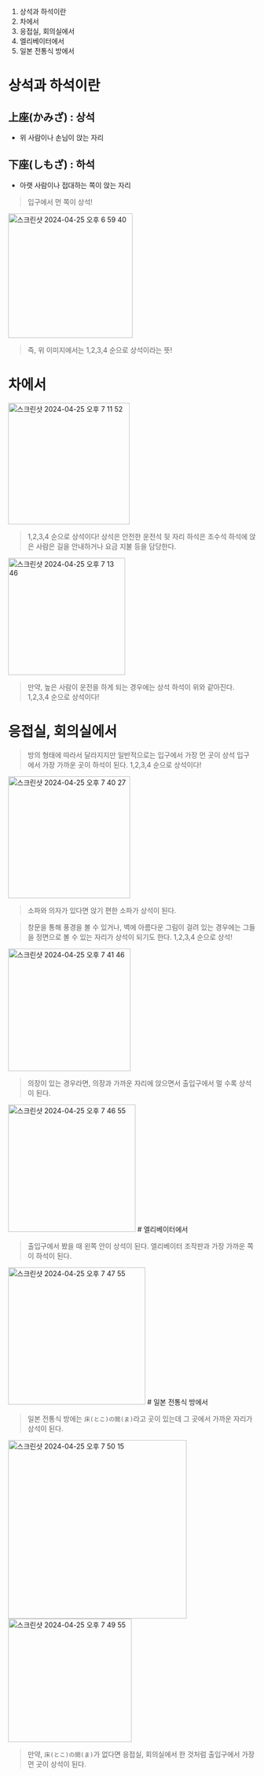 1. 상석과 하석이란
2. 차에서
3. 응접실, 회의실에서
4. 엘리베이터에서
5. 일본 전통식 방에서
# 상석과 하석이란
## 上座(かみざ) : 상석
- 위 사람이나 손님이 앉는 자리
## 下座(しもざ) : 하석
- 아랫 사람이나 접대하는 쪽이 앉는 자리

> 입구에서 먼 쪽이 상석!

<img width="253" alt="스크린샷 2024-04-25 오후 6 59 40" src="https://github.com/Rki0/obsidian/assets/86224851/c2d2179d-f64f-41e8-8e6b-dda29ea4c2a7">

> 즉, 위 이미지에서는 1,2,3,4 순으로 상석이라는 뜻!

# 차에서

<img width="247" alt="스크린샷 2024-04-25 오후 7 11 52" src="https://github.com/Rki0/obsidian/assets/86224851/259a3d5f-802a-4d89-b58c-18ed1aa7ec76">

> 1,2,3,4 순으로 상석이다!
> 상석은 안전한 운전석 뒷 자리
> 하석은 조수석
> 하석에 앉은 사람은 길을 안내하거나 요금 지불 등을 담당한다.

<img width="238" alt="스크린샷 2024-04-25 오후 7 13 46" src="https://github.com/Rki0/obsidian/assets/86224851/ae401fcc-696d-46ab-be49-2dc28af96235">

> 만약, 높은 사람이 운전을 하게 되는 경우에는
> 상석 하석이 위와 같아진다.
> 1,2,3,4 순으로 상석이다!
# 응접실, 회의실에서

> 방의 형태에 따라서 달라지지만
> 일반적으로는 입구에서 가장 먼 곳이 상석
> 입구에서 가장 가까운 곳이 하석이 된다.
> 1,2,3,4 순으로 상석이다!

<img width="248" alt="스크린샷 2024-04-25 오후 7 40 27" src="https://github.com/Rki0/obsidian/assets/86224851/b3de8aec-8f97-4ec8-b9c1-52df036449a9">

> 소파와 의자가 있다면
> 앉기 편한 소파가 상석이 된다.

> 창문을 통해 풍경을 볼 수 있거나,
> 벽에 아름다운 그림이 걸려 있는 경우에는
> 그들을 정면으로 볼 수 있는 자리가 상석이 되기도 한다.
> 1,2,3,4 순으로 상석!

<img width="249" alt="스크린샷 2024-04-25 오후 7 41 46" src="https://github.com/Rki0/obsidian/assets/86224851/952c23e4-f4ff-4b2e-bf7e-2dbb75a5a9ff">

> 의장이 있는 경우라면,
> 의장과 가까운 자리에 앉으면서 출입구에서 멀 수록 상석이 된다.

<img width="259" alt="스크린샷 2024-04-25 오후 7 46 55" src="https://github.com/Rki0/obsidian/assets/86224851/b4a03c26-7ed5-412a-8ec9-c40e92a2cece">
# 엘리베이터에서

> 출입구에서 봤을 때 왼쪽 안이 상석이 된다.
> 엘리베이터 조작판과 가장 가까운 쪽이 하석이 된다.

<img width="279" alt="스크린샷 2024-04-25 오후 7 47 55" src="https://github.com/Rki0/obsidian/assets/86224851/52cb4481-d32f-4f55-928d-c5f2d90c45c0">
# 일본 전통식 방에서

> 일본 전통식 방에는 `床(とこ)の間(ま)`라고 곳이 있는데
> 그 곳에서 가까운 자리가 상석이 된다.

<img width="363" alt="스크린샷 2024-04-25 오후 7 50 15" src="https://github.com/Rki0/obsidian/assets/86224851/1b390d0e-4852-451a-8eeb-0a09ffe16bfd">
<img width="251" alt="스크린샷 2024-04-25 오후 7 49 55" src="https://github.com/Rki0/obsidian/assets/86224851/4347d8e2-0227-4f0d-8517-d2cf1063fafc">

> 만약, `床(とこ)の間(ま)`가 없다면
> 응접실, 회의실에서 한 것처럼 출입구에서 가장 먼 곳이 상석이 된다.